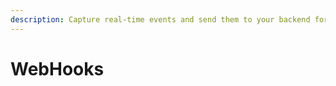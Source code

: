 ```yaml
---
description: Capture real-time events and send them to your backend for further processing.
---
```


# WebHooks

